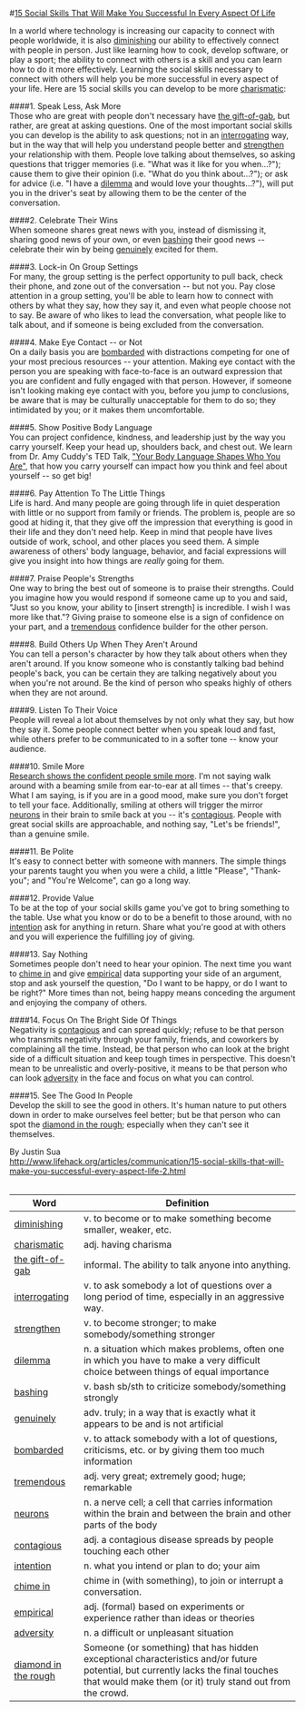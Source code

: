 #[15 Social Skills That Will Make You Successful In Every Aspect Of Life](https://github.com/oopsmonk/BYOWB/blob/myESL/ThrosDay/2015-08-20-15SocialSkillsThatWillMakeYouSuccessfulInEveryAspectOfLife.md)  
  
In a world where technology is increasing our capacity to connect with people worldwide, it is also [diminishing][1] our ability to effectively connect with people in person. Just like learning how to cook, develop software, or play a sport; the ability to connect with others is a skill and you can learn how to do it more effectively. Learning the social skills necessary to connect with others will help you be more successful in every aspect of your life. Here are 15 social skills you can develop to be more [charismatic][2]:  
  
####1. Speak Less, Ask More  
Those who are great with people don't necessary have [the gift-of-gab][3], but rather, are great at asking questions. One of the most important social skills you can develop is the ability to ask questions; not in an [interrogating][4] way, but in the way that will help you understand people better and [strengthen][5] your relationship with them. People love talking about themselves, so asking questions that trigger memories (i.e. "What was it like for you when...?"); cause them to give their opinion (i.e. "What do you think about...?"); or ask for advice (i.e. "I have a [dilemma][6] and would love your thoughts...?"), will put you in the driver's seat by allowing them to be the center of the conversation.  
  
####2. Celebrate Their Wins  
When someone shares great news with you, instead of dismissing it, sharing good news of your own, or even [bashing][7] their good news -- celebrate their win by being [genuinely][8] excited for them.  
  
####3. Lock-in On Group Settings  
For many, the group setting is the perfect opportunity to pull back, check their phone, and zone out of the conversation -- but not you. Pay close attention in a group setting, you'll be able to learn how to connect with others by what they say, how they say it, and even what people choose not to say. Be aware of who likes to lead the conversation, what people like to talk about, and if someone is being excluded from the conversation.  
  
####4. Make Eye Contact -- or Not  
On a daily basis you are [bombarded][9] with distractions competing for one of your most precious resources -- your attention. Making eye contact with the person you are speaking with face-to-face is an outward expression that you are confident and fully engaged with that person. However, if someone isn't looking making eye contact with you, before you jump to conclusions, be aware that is may be culturally unacceptable for them to do so; they intimidated by you; or it makes them uncomfortable.  
  
####5. Show Positive Body Language  
You can project confidence, kindness, and leadership just by the way you carry yourself. Keep your head up, shoulders back, and chest out. We learn from Dr. Amy Cuddy's TED Talk, ["Your Body Language Shapes Who You Are"](https://www.ted.com/talks/amy_cuddy_your_body_language_shapes_who_you_are/transcript?language=en), that how you carry yourself can impact how you think and feel about yourself -- so get big!  
  
####6. Pay Attention To The Little Things  
Life is hard. And many people are going through life in quiet desperation with little or no support from family or friends. The problem is, people are so good at hiding it, that they give off the impression that everything is good in their life and they don't need help. Keep in mind that people have lives outside of work, school, and other places you seed them. A simple awareness of others' body language, behavior, and facial expressions will give you insight into how things are _really_ going for them.  
  
####7. Praise People's Strengths  
One way to bring the best out of someone is to praise their strengths. Could you imagine how you would respond if someone came up to you and said, "Just so you know, your ability to [insert strength] is incredible. I wish I was more like that."? Giving praise to someone else is a sign of confidence on your part, and a [tremendous][10] confidence builder for the other person.  
  
####8. Build Others Up When They Aren't Around  
You can tell a person's character by how they talk about others when they aren't around. If you know someone who is constantly talking bad behind people's back, you can be certain they are talking negatively about you when you're not around. Be the kind of person who speaks highly of others when they are not around.  
  
####9. Listen To Their Voice  
People will reveal a lot about themselves by not only what they say, but how they say it. Some people connect better when you speak loud and fast, while others prefer to be communicated to in a softer tone -- know your audience.  
  
####10. Smile More  
[Research shows the confident people smile more](http://www.webmd.com/beauty/lips-smile/smile-personality). I'm not saying walk around with a beaming smile from ear-to-ear at all times -- that's creepy. What I am saying, is if you are in a good mood, make sure you don't forget to tell your face. Additionally, smiling at others will trigger the mirror [neurons][11] in their brain to smile back at you -- it's [contagious][12]. People with great social skills are approachable, and nothing say, "Let's be friends!", than a genuine smile.  
  
####11. Be Polite  
It's easy to connect better with someone with manners. The simple things your parents taught you when you were a child, a little "Please", "Thank-you"; and "You're Welcome", can go a long way.  
  
####12. Provide Value  
To be at the top of your social skills game you've got to bring something to the table. Use what you know or do to be a benefit to those around, with no [intention][13] ask for anything in return. Share what you're good at with others and you will experience the fulfilling joy of giving.  
  
####13. Say Nothing  
Sometimes people don't need to hear your opinion. The next time you want to [chime in][14] and give [empirical][15] data supporting your side of an argument, stop and ask yourself the question, "Do I want to be happy, or do I want to be right?" More times than not, being happy means conceding the argument and enjoying the company of others.  
  
####14. Focus On The Bright Side Of Things  
Negativity is [contagious][12] and can spread quickly; refuse to be that person who transmits negativity through your family, friends, and coworkers by complaining all the time. Instead, be that person who can look at the bright side of a difficult situation and keep tough times in perspective. This doesn't mean to be unrealistic and overly-positive, it means to be that person who can look [adversity][16] in the face and focus on what you can control.  
  
####15. See The Good In People  
Develop the skill to see the good in others. It's human nature to put others down in order to make ourselves feel better; but be that person who can spot the [diamond in the rough][17]; especially when they can't see it themselves.  
  
By Justin Sua  
http://www.lifehack.org/articles/communication/15-social-skills-that-will-make-you-successful-every-aspect-life-2.html  
######  

[1]: http://www.oxfordlearnersdictionaries.com/definition/english/diminish "v. to become or to make something become smaller, weaker, etc."  
[2]: http://www.oxfordlearnersdictionaries.com/definition/english/charismatic_1 "adj. having charisma"  
[3]: http://www.urbandictionary.com/define.php?term=Gift+of+gab "informal. The ability to talk anyone into anything."  
[4]: http://www.oxfordlearnersdictionaries.com/definition/english/interrogate#interrogate__4 "v. to ask somebody a lot of questions over a long period of time, especially in an aggressive way."  
[5]: http://www.oxfordlearnersdictionaries.com/definition/english/strengthen "v. to become stronger; to make somebody/something stronger"  
[6]: http://www.oxfordlearnersdictionaries.com/definition/english/dilemma "n. a situation which makes problems, often one in which you have to make a very difficult choice between things of equal importance"  
[7]: http://www.oxfordlearnersdictionaries.com/definition/english/bash_1 "v. bash sb/sth to criticize somebody/something strongly"  
[8]: http://www.oxfordlearnersdictionaries.com/definition/english/genuinely "adv. truly; in a way that is exactly what it appears to be and is not artificial"  
[9]: http://www.oxfordlearnersdictionaries.com/definition/english/bombard "v. to attack somebody with a lot of questions, criticisms, etc. or by giving them too much information"  
[10]: http://www.oxfordlearnersdictionaries.com/definition/english/tremendous "adj. very great; extremely good; huge; remarkable"  
[11]: http://www.oxfordlearnersdictionaries.com/definition/english/neuron "n. a nerve cell; a cell that carries information within the brain and between the brain and other parts of the body"  
[12]: http://www.oxfordlearnersdictionaries.com/definition/english/contagious "adj. a contagious disease spreads by people touching each other"  
[13]: http://www.oxfordlearnersdictionaries.com/definition/english/intention "n. what you intend or plan to do; your aim"  
[14]: http://www.oxfordlearnersdictionaries.com/definition/english/chime-in "chime in (with something), to join or interrupt a conversation."  
[15]: http://www.oxfordlearnersdictionaries.com/definition/english/empirical "adj. (formal) based on experiments or experience rather than ideas or theories"  
[16]: http://www.oxfordlearnersdictionaries.com/definition/english/adversity "n. a difficult or unpleasant situation"  
[17]: http://www.urbandictionary.com/define.php?term=Diamond+in+the+rough "Someone (or something) that has hidden exceptional characteristics and/or future potential, but currently lacks the final touches that would make them (or it) truly stand out from the crowd."  
######  

| Word | Definition |
|--------|--------|
|[diminishing](http://www.oxfordlearnersdictionaries.com/definition/english/diminish) | v. to become or to make something become smaller, weaker, etc.|
|[charismatic](http://www.oxfordlearnersdictionaries.com/definition/english/charismatic_1) | adj. having charisma|
|[the gift-of-gab](http://www.urbandictionary.com/define.php?term=Gift+of+gab) | informal. The ability to talk anyone into anything.|
|[interrogating](http://www.oxfordlearnersdictionaries.com/definition/english/interrogate#interrogate__4) | v. to ask somebody a lot of questions over a long period of time, especially in an aggressive way.|
|[strengthen](http://www.oxfordlearnersdictionaries.com/definition/english/strengthen) | v. to become stronger; to make somebody/something stronger|
|[dilemma](http://www.oxfordlearnersdictionaries.com/definition/english/dilemma) | n. a situation which makes problems, often one in which you have to make a very difficult choice between things of equal importance|
|[bashing](http://www.oxfordlearnersdictionaries.com/definition/english/bash_1) | v. bash sb/sth to criticize somebody/something strongly|
|[genuinely](http://www.oxfordlearnersdictionaries.com/definition/english/genuinely) | adv. truly; in a way that is exactly what it appears to be and is not artificial|
|[bombarded](http://www.oxfordlearnersdictionaries.com/definition/english/bombard) | v. to attack somebody with a lot of questions, criticisms, etc. or by giving them too much information|
|[tremendous](http://www.oxfordlearnersdictionaries.com/definition/english/tremendous) | adj. very great; extremely good; huge; remarkable|
|[neurons](http://www.oxfordlearnersdictionaries.com/definition/english/neuron) | n. a nerve cell; a cell that carries information within the brain and between the brain and other parts of the body|
|[contagious](http://www.oxfordlearnersdictionaries.com/definition/english/contagious) | adj. a contagious disease spreads by people touching each other|
|[intention](http://www.oxfordlearnersdictionaries.com/definition/english/intention) | n. what you intend or plan to do; your aim|
|[chime in](http://www.oxfordlearnersdictionaries.com/definition/english/chime-in) | chime in (with something), to join or interrupt a conversation.|
|[empirical](http://www.oxfordlearnersdictionaries.com/definition/english/empirical) | adj. (formal) based on experiments or experience rather than ideas or theories|
|[adversity](http://www.oxfordlearnersdictionaries.com/definition/english/adversity) | n. a difficult or unpleasant situation|
|[diamond in the rough](http://www.urbandictionary.com/define.php?term=Diamond+in+the+rough) | Someone (or something) that has hidden exceptional characteristics and/or future potential, but currently lacks the final touches that would make them (or it) truly stand out from the crowd.|
